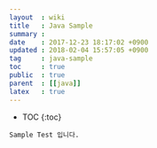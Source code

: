 ```yaml
---
layout  : wiki
title   : Java Sample
summary :
date    : 2017-12-23 18:17:02 +0900
updated : 2018-02-04 15:57:05 +0900
tag     : java-sample
toc     : true
public  : true
parent  : [[java]]
latex   : true
---
```

* TOC
{:toc}
```
Sample Test 입니다.
```

